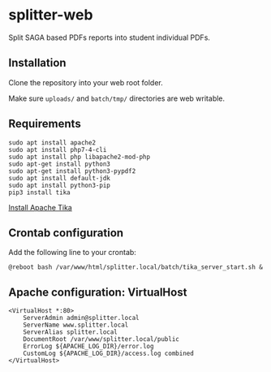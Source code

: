 # splitter-web
Split SAGA based PDFs reports into student individual PDFs.

## Installation
Clone the repository into your web root folder.

Make sure `uploads/` and `batch/tmp/` directories are web writable.

## Requirements
```
sudo apt install apache2
sudo apt install php7-4-cli
sudo apt install php libapache2-mod-php
sudo apt-get install python3	
sudo apt-get install python3-pypdf2
sudo apt install default-jdk
sudo apt install python3-pip
pip3 install tika
```
[Install Apache Tika](https://thecustomizewindows.com/2018/06/how-to-install-apache-tika-on-ubuntu/)

## Crontab configuration
Add the following line to your crontab:
```
@reboot bash /var/www/html/splitter.local/batch/tika_server_start.sh &
```

## Apache configuration: VirtualHost
```
<VirtualHost *:80>
	ServerAdmin admin@splitter.local
	ServerName www.splitter.local
	ServerAlias splitter.local
	DocumentRoot /var/www/splitter.local/public
	ErrorLog ${APACHE_LOG_DIR}/error.log
	CustomLog ${APACHE_LOG_DIR}/access.log combined
</VirtualHost>
```

